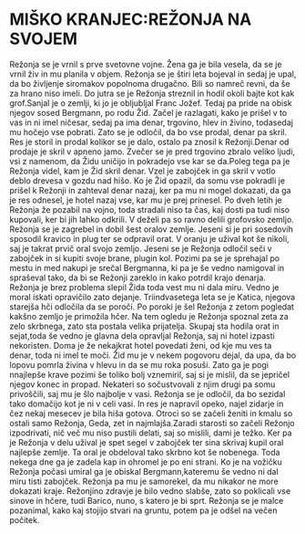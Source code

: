 # MIŠKO KRANJEC:REŽONJA NA SVOJEM

Režonja se je vrnil s prve svetovne vojne. Žena ga je bila vesela, da se je vrnil živ in mu planila v objem. Režonja   se   je  štiri   leta   bojeval in sedaj je upal, da bo življenje siromakov popolnoma drugačno. Bili so namreč revni, da še za hrano niso imeli. Do jutra se je Režonja streznil in hodil okoli bajte kot kak grof.Sanjal je o zemlji, ki jo je obljubljal Franc Jožef. Tedaj pa pride na obisk njegov sosed Bergmann, po rodu Žid. Začel je razlagati, kako je prišel v to vas in ni imel ničesar, sedaj pa ima denar, trgovino, hlev in živino, todasedaj mu hočejo vse pobrati. Zato se je odločil, da bo vse prodal, denar pa skril. Res je storil in prodal kolikor se je dalo, ostalo pa znosil k Režonji.Denar od prodaje je skril v apneno jamo. Zvečer se je pred trgovino zbralo veliko ljudi, vsi z namenom, da Židu uničijo in pokradejo vse kar se da.Poleg tega pa je Režonja videl, kam je Žid skril denar. Vzel je zabojček in ga skril v votlo deblo drevesa v gozdu nad hišo. Ko je Žid opazil, da somu vse pokradli je prišel k Režonji in zahteval denar nazaj, ker pa mu ni mogel dokazati, da ga je res odnesel, je hotel nazaj vse, kar mu je prej prinesel. Po dveh letih je Režonja že pozabil na vojno, toda stradali niso ta čas, kaj dosti pa tudi niso kupovali, ker bi jih lahko odkrili. V deželi pa so ravno delili grofovsko zemljo. Režonja se je zagrebel in dobil šest oralov zemlje. Jeseni si je pri sosedovih sposodil kravico in plug ter se odpravil orat. V oranju je užival kot še nikoli, saj je takrat prvič oral svojo zemljo. Jeseni se je Režonja odločil seči v zabojček in si kupiti svoje brane, plugin   kol.   Pozimi   pa   se   je   sprehajal   po   mestu   in   med   nakupi   je   srečal Bergmanna, ki pa je še vedno namigoval in spraševal tako, da bi se Režonji zareklo in kako potrdil krajo denarja. Režonja je brez problema slepil Žida toda vest mu ni dala miru. Vedno je moral iskati opravičilo zato dejanje. Triindvasetega leta se je Katica, njegova starejša hči odločila da se poroči. Po poroki je šel Režonja z zetom pogledat kakšno zemljo je primožila hčer. Na tem ogledu je Režonja spoznal zeta za zelo skrbnega, zato sta postala velika prijatelja. Skupaj sta hodila orat in sejat,toda še vedno je glavna dela opravljal Režonja, saj ni hotel izpasti nekoristen. Doma je že nekajkrat hotel povedati ženi, od kje mu ves ta denar, toda ni imel te moči. Žid mu je v nekem pogovoru dejal, da upa, da bo lopovu pomrla živina v hlevu in da se mu roka posuši. Zato ga je pogi nnajlepše krave pozimi še toliko bolj vznemiril, saj si je mislil, da se jepričel njegov konec in propad. Nekateri so sočustvovali z njim drugi pa somu privoščili, saj mu je šlo najbolje v vasi. Režonja se je odločil, da bo sezidal tako domačijo kot je ni v celi vasi. In res je napravil opeko, najel zidarje in čez nekaj mesecev je bila hiša gotova. Otroci so se začeli ženiti in kmalu so ostali samo Režonja, Geda, zet in najmlajša.Zaradi starosti so začeli Režonjo izpodrivati, nič več mu niso pustili delati, saj so mislili, dami je težko. Ker pa je Režonja v delu užival je spet segel v zabojček ter sina skrivaj kupil oral najlepše zemlje. Ta oral je obdeloval tako skrbno kot še nobenega. Toda nekega dne ga je zadela kap in ohromel je po eni strani. Ko je na vožičku Režonja počasi umiral ga je obiskal Bergmann,kateremu še vedno ni dal miru tisti zabojček. Režonja pa mu je samorekel, da mu nikakor ne more dokazati kraje. Režonjino zdravje je bilo vedno slabše, zato so poklicali vse sinove in hčere, tudi Barico, nuno, s katero je bi   sprt. Režonja se je malce pozanimal, kako kaj stojijo stvari na gruntu, potem pa je odšel na večen počitek. 
